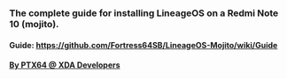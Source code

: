 ### The complete guide for installing LineageOS on a Redmi Note 10 (mojito).
#### Guide: https://github.com/Fortress64SB/LineageOS-Mojito/wiki/Guide
#### <a href="https://forum.xda-developers.com/m/ptx64.11988819/">By PTX64 @ XDA Developers</a>
